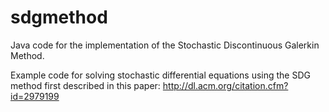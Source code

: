 # sdgmethod
Java code for the implementation of the Stochastic Discontinuous Galerkin Method.

Example code for solving stochastic differential equations using the SDG method first described in this paper:
http://dl.acm.org/citation.cfm?id=2979199
